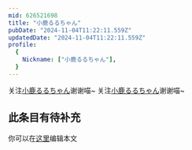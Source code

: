 ```yaml
---
mid: 626521698
title: "小鹿るるちゃん"
pubDate: "2024-11-04T11:22:11.559Z"
updatedDate: "2024-11-04T11:22:11.559Z"
profile:
  {
    Nickname: ["小鹿るるちゃん"],
  }
---
```


关注[小鹿るるちゃん](https://space.bilibili.com/626521698)谢谢喵~ 关注[小鹿るるちゃん](https://space.bilibili.com/626521698)谢谢喵~

## 此条目有待补充
你可以在[这里](https://github.com/Yuhanawa/VTuber.ICU-Content/edit/master/v/小鹿るるちゃん/index.md)编辑本文
